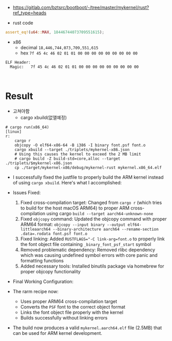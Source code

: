 - https://gitlab.com/bztsrc/bootboot/-/tree/master/mykernel/rust?ref_type=heads


- rust code

```rs
assert_eq!(u64::MAX, 18446744073709551615);
```

- x86
  - decimal
  `18,446,744,073,709,551,615`
  - hex
  `7f 45 4c 46 02 01 01 00 00 00 00 00 00 00 00 00`


```
ELF Header:
  Magic:   7f 45 4c 46 02 01 01 00 00 00 00 00 00 00 00 00 

  
```

# Result

- 고쳐야함
  - cargo xbuild(없앨예정)

```justfile
# cargo run(x86_64)
[linux]
r:
    cargo r
    objcopy -O elf64-x86-64 -B i386 -I binary font.psf font.o
    cargo xbuild --target ./triplets/mykernel-x86.json
    # Using this causes the kernel to exceed the 2 MB limit
    # cargo build -Z build-std=core,alloc --target ./triplets/$mykernel-x86.json
    cp ./target/mykernel-x86/debug/mykernel-rust mykernel.x86_64.elf

```

- I successfully fixed the justfile to properly build the ARM kernel instead of using `cargo xbuild`. Here's what I accomplished:

- Issues Fixed:

  1. Fixed cross-compilation target: Changed from `cargo r` (which tries to build for the host macOS ARM64) to proper ARM cross-compilation using cargo
   `build --target aarch64-unknown-none`
  2. Fixed `objcopy` command: Updated the objcopy command with proper ARM64 format:
  `objcopy --input binary --output elf64-littleaarch64 --binary-architecture aarch64 --rename-section .data=.rodata font.psf font.o`
  3. Fixed linking: Added `RUSTFLAGS="-C link-arg=font.o` to properly link the font object file containing `_binary_font_psf_start` symbol
  4. Removed problematic dependency: Removed rlibc dependency which was causing undefined symbol errors with core panic and formatting functions
  5. Added necessary tools: Installed binutils package via homebrew for proper objcopy functionality

- Final Working Configuration:

- The rarm recipe now:
  - Uses proper ARM64 cross-compilation target
  - Converts the `PSF` font to the correct object format
  - Links the font object file properly with the kernel
  - Builds successfully without linking errors

- The build now produces a valid `mykernel.aarch64.elf` file (2.5MB) that can be used for ARM kernel development.
